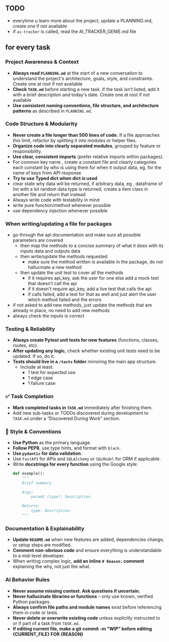 
## TODO
- everytime u learn more about the project, update a PLANNING.md, create one if not available
- if `ai-tracker` is called, read the AI_TRACKER_GENIE.md file

## for every task
### Project Awareness & Context
- **Always read `PLANNING.md`** at the start of a new conversation to understand the project's architecture, goals, style, and constraints. Create one at root if not available
- **Check `TASK.md`** before starting a new task. If the task isn’t listed, add it with a brief description and today's date. Create one at root if not available
- **Use consistent naming conventions, file structure, and architecture patterns** as described in `PLANNING.md`.

### Code Structure & Modularity
- **Never create a file longer than 500 lines of code.** If a file approaches this limit, refactor by splitting it into modules or helper files.
- **Organize code into clearly separated modules**, grouped by feature or responsibility.
- **Use clear, consistent imports** (prefer relative imports within packages).
- For common key name , create a constant file and clearly categories each constant by who is using them for when it output data, eg, for the name of keys from API response
- **Try to use Typed dict when dict is used**
- clear state why data will be returned, if arbitrary data, eg , dataframe of list with a lot random data type is returned, create a item class in another file and return that instead
- Always write code with testability in mind
- write pure function/method whenever possible
- use dependency injection whenever possible

### When writing/updating a file for packages
- go through the api documentation and make sure all possible parameters are covered
    - then map the methods to a concise summary of what it does with its inputs data and outputs data
    - then write/update the methods requested
        - make sure the method written is available in the package, do not hallucinate a new method
    - then update the unit test to cover all the methods
        - if it requires api_key, ask the user for one else add a mock test that doesn't call the api
        - if it doesn't require api_key, add a live test that calls the api
        - if calls failed, add a test for that as well and just alert the user which method failed and the errors
- if not asked to add new methods, just update the methods that are already in place, no need to add new methods
- always check the inputs is correct

### Testing & Reliability
- **Always create Pytest unit tests for new features** (functions, classes, routes, etc).
- **After updating any logic**, check whether existing unit tests need to be updated. If so, do it.
- **Tests should live in a `/tests` folder** mirroring the main app structure.
  - Include at least:
    - 1 test for expected use
    - 1 edge case
    - 1 failure case

### ✅ Task Completion
- **Mark completed tasks in `TASK.md`** immediately after finishing them.
- Add new sub-tasks or TODOs discovered during development to `TASK.md` under a “Discovered During Work” section.

### 📎 Style & Conventions
- **Use Python** as the primary language.
- **Follow PEP8**, use type hints, and format with `black`.
- **Use `pydantic` for data validation**.
- Use `FastAPI` for APIs and `SQLAlchemy` or `SQLModel` for ORM if applicable.
- Write **docstrings for every function** using the Google style:
  ```python
  def example():
      """
      Brief summary.

      Args:
          param1 (type): Description.

      Returns:
          type: Description.
      """
  ```

### Documentation & Explainability
- **Update `README.md`** when new features are added, dependencies change, or setup steps are modified.
- **Comment non-obvious code** and ensure everything is understandable to a mid-level developer.
- When writing complex logic, **add an inline `# Reason:` comment** explaining the why, not just the what.

### AI Behavior Rules
- **Never assume missing context. Ask questions if uncertain.**
- **Never hallucinate libraries or functions** – only use known, verified Python packages.
- **Always confirm file paths and module names** exist before referencing them in code or tests.
- **Never delete or overwrite existing code** unless explicitly instructed to or if part of a task from `TASK.md`.
- **If editing current file, make a git commit -m "WIP" before editing {CURRENT_FILE} FOR {REASON}**